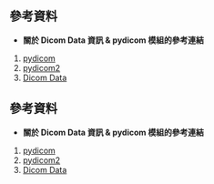## 參考資料
+ **關於 Dicom Data 資訊 & pydicom 模組的參考連結**  
1. [pydicom](https://pydicom.github.io/pydicom/stable/)  
2. [pydicom2](https://pydicom.github.io/pydicom/stable/reference/generated/pydicom.dataelem.DataElement.html#pydicom.dataelem.DataElement)  
3. [Dicom Data](https://dicom.innolitics.com/ciods/us-image)   

## 參考資料
+ **關於 Dicom Data 資訊 & pydicom 模組的參考連結**  
1. [pydicom](https://pydicom.github.io/pydicom/stable/)  
2. [pydicom2](https://pydicom.github.io/pydicom/stable/reference/generated/pydicom.dataelem.DataElement.html#pydicom.dataelem.DataElement)  
3. [Dicom Data](https://dicom.innolitics.com/ciods/us-image)   

